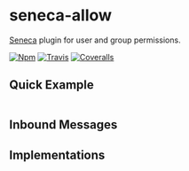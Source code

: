 # seneca-allow
[Seneca](senecajs.org) plugin for user and group permissions.

[![Npm][BadgeNpm]][Npm]
[![Travis][BadgeTravis]][Travis]
[![Coveralls][BadgeCoveralls]][Coveralls]



## Quick Example

```
```


## Inbound Messages



## Implementations



[BadgeCoveralls]: https://coveralls.io/repos/voxgig/seneca-allow/badge.svg?branch=master&service=github
[BadgeNpm]: https://badge.fury.io/js/seneca-allow.svg
[BadgeTravis]: https://travis-ci.org/voxgig/seneca-allow.svg?branch=master
[Coveralls]: https://coveralls.io/github/voxgig/seneca-allow?branch=master
[Npm]: https://www.npmjs.com/package/seneca-allow
[Travis]: https://travis-ci.org/voxgig/seneca-allow?branch=master
